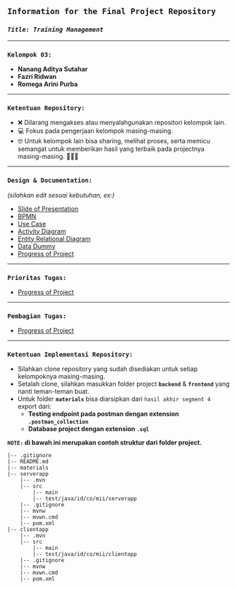 ## **`Information for the Final Project Repository`**

### **_`Title: Training Management`_**

---

### **`Kelompok 03:`**

- **Nanang Aditya Sutahar**
- **Fazri Ridwan**
- **Romega Arini Purba**

---

### **`Ketentuan Repository:`**

- ❌ Dilarang mengakses atau menyalahgunakan repositori kelompok lain.
- 💻 Fokus pada pengerjaan kelompok masing-masing.
- 🤓 Untuk kelompok lain bisa sharing, melihat proses, serta memicu semangat untuk memberikan hasil yang terbaik pada projectnya masing-masing. 💪💪💪

---

### **`Design & Documentation:`**

_(silahkan edit sesuai kebutuhan, ex:)_

- [Slide of Presentation](https://www.canva.com/design/DAFyuFZD0Y4/vKumAtD9dqndXtIKNGI2nA/edit?utm_content=DAFyuFZD0Y4&utm_campaign=designshare&utm_medium=link2&utm_source=sharebutton)
- [BPMN](https://app.diagrams.net/#G1jHGeIh6094Q2XT86Cr0EcJbQhAS30CZH)
- [Use Case](https://app.diagrams.net/#G1jHGeIh6094Q2XT86Cr0EcJbQhAS30CZH#%7B"pageId"%3A"TZ_4jlJ09En2gp_IAIqu"%7D)
- [Activity Diagram](#)
- [Entity Relational Diagram](https://app.diagrams.net/#G1jHGeIh6094Q2XT86Cr0EcJbQhAS30CZH#%7B%22pageId%22%3A%22-_AWoauFsW7a9lPpSMXo%22%7D)
- [Data Dummy](https://docs.google.com/spreadsheets/d/1HpJriQ-dFvGpesLSj0dO1c2d4bXg0ltOTtcoJ-ggdZY/edit?usp=sharing)
- [Progress of Project](https://trello.com/b/80spuHqf/mcc-81-kel-3)

---

### **`Prioritas Tugas:`**

- [Progress of Project](https://docs.google.com/spreadsheets/d/1R7yZBrodP9P-yMeD7EkBUmcaf96r7IL6/edit?usp=sharing&ouid=113007715946386251863&rtpof=true&sd=true)

---

### **`Pembagian Tugas:`**

- [Progress of Project](https://docs.google.com/spreadsheets/d/1R7yZBrodP9P-yMeD7EkBUmcaf96r7IL6/edit?usp=sharing&ouid=113007715946386251863&rtpof=true&sd=true)

---

### **`Ketentuan Implementasi Repository:`**

- Silahkan clone repository yang sudah disediakan untuk setiap kelompoknya masing-masing.
- Setalah clone, silahkan masukkan folder project **`backend`** & **`frontend`** yang nanti teman-teman buat.
- Untuk folder **`materials`** bisa diarsipkan dari `hasil akhir segment 4` export dari:
  - **Testing endpoint pada postman dengan extension `.postman_collection`**
  - **Database project dengan extension `.sql`**

**`NOTE:` di bawah ini merupakan contoh struktur dari folder project.**

```
|-- .gitignore
|-- README.md
|-- materials
|-- serverapp
    |-- .mvn
    |-- src
        |-- main
        |-- test/java/id/co/mii/serverapp
    |-- .gitignore
    |-- mvnw
    |-- mvwn.cmd
    |-- pom.xml
|-- clientapp
    |-- .mvn
    |-- src
        |-- main
        |-- test/java/id/co/mii/clientapp
    |-- .gitignore
    |-- mvnw
    |-- mvwn.cmd
    |-- pom.xml
```
